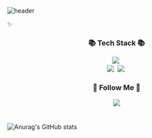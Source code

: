 ![header](https://capsule-render.vercel.app/api?type=Waving&fontSize=38&fontColor=black&text=Welcome&nbsp;To&nbsp;My&nbsp;GitHub&animation=fadeIn&color=auto&descAlign=50)

 :sparkles: 
 
<h3 align="center">📚 Tech Stack 📚</h3>
<p align="center">
  <img src="https://img.shields.io/badge/Javascript-ffb13b?style=flat-square&logo=javascript&logoColor=white"/></a>&nbsp 
  <br>
  <img src="https://img.shields.io/badge/Node.js-339933?style=flat-square&logo=Node.js&logoColor=white"/></a>&nbsp
  <img src="https://img.shields.io/badge/Express-000000?style=flat-square&logo=Express&logoColor=white"/></a>&nbsp
</p>

<h3 align="center">🌈 Follow Me 🌈</h3>
<p align="center">
  <a href="mailto:biabamroi@gmail.com"><img src="https://img.shields.io/badge/Gmail-d14836?style=flat-square&logo=Gmail&logoColor=white&link=kimhyein7110@gmail.com"/></a>
</p>

#
![Anurag's GitHub stats](https://github-readme-stats.vercel.app/api?username=biabamroi&show_icons=true&theme=graywhite)
